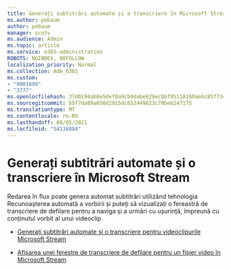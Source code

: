 ```yaml
---
title: Generați subtitrări automate și o transcriere în Microsoft Stream
ms.author: pebaum
author: pebaum
manager: scotv
ms.audience: Admin
ms.topic: article
ms.service: o365-administration
ROBOTS: NOINDEX, NOFOLLOW
localization_priority: Normal
ms.collection: Adm_O365
ms.custom:
- "9001699"
- "3777"
ms.openlocfilehash: 37d0194ab8e5def8a9cb9dabe629ecbbf95118160aebc85f734a838cdc0c1893
ms.sourcegitcommit: b5f7da89a650d2915dc652449623c78be6247175
ms.translationtype: MT
ms.contentlocale: ro-RO
ms.lasthandoff: 08/05/2021
ms.locfileid: "54116884"
---
```

# <a name="generate-automatic-captions-and-a-transcript-in-microsoft-stream"></a>Generați subtitrări automate și o transcriere în Microsoft Stream

Redarea în flux poate genera automat subtitrări utilizând tehnologia Recunoașterea automată a vorbirii și puteți să vizualizați o fereastră de transcriere de defilare pentru a naviga și a urmări cu ușurință, împreună cu conținutul vorbit al unui videoclip.

- [Generați subtitrări automate și o transcriere pentru videoclipurile Microsoft Stream](https://docs.microsoft.com/stream/portal-autogenerate-captions)

- [Afișarea unei ferestre de transcriere de defilare pentru un fișier video în Microsoft Stream](https://docs.microsoft.com/stream/portal-configure-transcript-mode)
